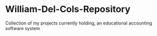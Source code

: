 # William-Del-Cols-Repository
Collection of my projects currently holding, an educational accounting software system
